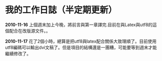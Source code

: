 # 我的工作日誌（半定期更新） #

**2010-11-16** 上個週末加上今晚，將前言與第一章譯完.目前在與Latex與utf8的這個配合在改版源文件。。

**2010-11-17** 花了2個小時，總算是把utf8與latex配合關係大致理順了。目前使用utf8編碼可以輸出dvi文稿了。但是項目的結構還是一團糟，可能要等到週末才能繼續修改了。